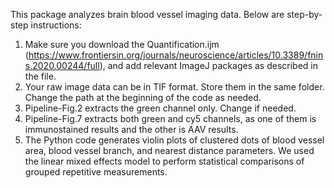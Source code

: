 This package analyzes brain blood vessel imaging data. Below are step-by-step instructions:
1. Make sure you download the Quantification.ijm (https://www.frontiersin.org/journals/neuroscience/articles/10.3389/fnins.2020.00244/full), and add relevant ImageJ packages as described in the file.
2. Your raw image data can be in TIF format. Store them in the same folder. Change the path at the beginning of the code as needed.
3. Pipeline-Fig.2 extracts the green channel only. Change if needed.
4. Pipeline-Fig.7 extracts both green and cy5 channels, as one of them is immunostained results and the other is AAV results.
5. The Python code generates violin plots of clustered dots of blood vessel area, blood vessel branch, and nearest distance parameters. We used the linear mixed effects model to perform statistical comparisons of grouped repetitive measurements.   
